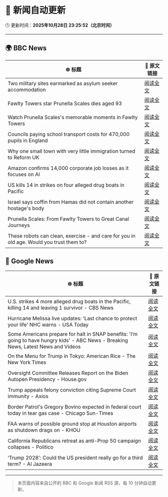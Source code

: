 # 🧠 新闻自动更新

🕒 更新时间：**2025年10月28日 23:25:52（北京时间）**

---

## 🌍 BBC News

| 🌐 标题 | 🔗 原文链接 |
|--------|-------------|
| Two military sites earmarked as asylum seeker accommodation | [阅读全文](https://www.bbc.com/news/articles/cjr0lx7n0y3o?at_medium=RSS&at_campaign=rss) |
| Fawlty Towers star Prunella Scales dies aged 93 | [阅读全文](https://www.bbc.com/news/articles/cjd0yn5gyndo?at_medium=RSS&at_campaign=rss) |
| Watch Prunella Scales's memorable moments in Fawlty Towers | [阅读全文](https://www.bbc.com/news/videos/cvgwv8jjjyno?at_medium=RSS&at_campaign=rss) |
| Councils paying school transport costs for 470,000 pupils in England | [阅读全文](https://www.bbc.com/news/articles/c14pg0xj7mzo?at_medium=RSS&at_campaign=rss) |
| Why one small town with very little immigration turned to Reform UK | [阅读全文](https://www.bbc.com/news/articles/cvgkpjdzv74o?at_medium=RSS&at_campaign=rss) |
| Amazon confirms 14,000 corporate job losses as it focuses on AI | [阅读全文](https://www.bbc.com/news/articles/c1m3zm9jnl1o?at_medium=RSS&at_campaign=rss) |
| US kills 14 in strikes on four alleged drug boats in Pacific | [阅读全文](https://www.bbc.com/news/articles/c0ex94eeljeo?at_medium=RSS&at_campaign=rss) |
| Israel says coffin from Hamas did not contain another hostage's body | [阅读全文](https://www.bbc.com/news/articles/cly9z0mvzyko?at_medium=RSS&at_campaign=rss) |
| Prunella Scales: From Fawlty Towers to Great Canal Journeys | [阅读全文](https://www.bbc.com/news/articles/cyjjkdrje13o?at_medium=RSS&at_campaign=rss) |
| These robots can clean, exercise - and care for you in old age. Would you trust them to? | [阅读全文](https://www.bbc.com/news/articles/c9wdzyyglq5o?at_medium=RSS&at_campaign=rss) |

## 📰 Google News

| 🌐 标题 | 🔗 原文链接 |
|--------|-------------|
| U.S. strikes 4 more alleged drug boats in the Pacific, killing 14 and leaving 1 survivor - CBS News | [阅读全文](https://news.google.com/rss/articles/CBMidkFVX3lxTE1PNXQ2RkY4VzJSeExfZTlFNEptYzQzT3d4c0FXR1pwSUtKZGJQdHVkZGd3UVBOTHVNTDQtUVRkYjZXaEdDLVhuZXVXN0dNSDlZcklRVnI2ZmZsVWxZV0JCVmhjRFppWl9Eam9qcHUyZ0p2ektrV2fSAXtBVV95cUxQc3BueDBQU0pBcDJMNDlUcWhWb2gxY1V1MGhidEdwVnZUaWMyYkoxa2M4U3dDMldac05qSGUtWlFCU1R2R1JIQ090dUVGdlZjby1NZXB2NEo4LTVNM1BGdC1HdXVmdkJJUTNVWEdza1JtZWZOVGU3cFFKV2s?oc=5) |
| Hurricane Melissa live updates: 'Last chance to protect your life' NHC warns - USA Today | [阅读全文](https://news.google.com/rss/articles/CBMiqAFBVV95cUxPckd6LWZPNXJ6Q1VfaktvLXNFTjVEcHA5T0pGVkRsR1RQdUU4RGhTRXFBTVVBTVN3T2o0bkIwZHl3d0xrcE02dWNkVVZBa1lzenhiMG9kWTBPTmRRcEFTSWdURXVzUFdIa1FfaFRaaGJOWnlSbzBWS1lYM1dHZ0lFVUd4enhEVl9wTzZwbUlYWHhxdjdJNjV1WG1USnJycGx1dzZhYTMyUEg?oc=5) |
| Some Americans prepare for halt in SNAP benefits: 'I’m going to have hungry kids' - ABC News - Breaking News, Latest News and Videos | [阅读全文](https://news.google.com/rss/articles/CBMiogFBVV95cUxPOF9JSXR0Ylp2ODZuVVJpcVVjSWdvbUpfWUxQdmM3cWhEUmFFNUpUT2xCM0ZvOG1YaUJ5ci1KY1o4RWVIWVJtaWFUNF9Hd2lfYXVtVGIyX1RodmNmSjY2eG01SWtsdkVkM3puUXpHdTlnUVMzQUFNbHVyVm1oTjA4TnNnUzdlSVJ3VV9UTUItR2pHeG9vOEZTMExkT3RTdko5YmfSAacBQVVfeXFMTXFLWFY5ZWk2TUNjSFl4Q1VaMk1GSktOY0ZWMTFVZXM5Rk1qV3NYX1FGY2RzbHp4WWNGTHFxRktOR1gzMzdSSXlENi1RNU5kRkQtdXl6RldGd3U5UjlHTkFGRGVXWDBmVEg4ZTlsVEo1eEJrZF9IUHdOdTJGM3BMMVNpakVIRTdnMkRzR3E5c0hTVGVqdzdlN1JWOWhQQ29ESjl2b1hrcDA?oc=5) |
| On the Menu for Trump in Tokyo: American Rice - The New York Times | [阅读全文](https://news.google.com/rss/articles/CBMigAFBVV95cUxOdlFwVHFqMjh3T294SDJ1dWdZdmhoSGRFbFZ6bVdmWHZySDJyU2VGY1VQc1JTUXd1TzhyWU1sa2FOTHNsOVREWnFhdFlWazJiMnk4VTJ0aVVnYW12ekctQzdFd01wT1AtNnFpWjVkS1A5STI3ZWU1c0VHMzNRa1JCcQ?oc=5) |
| Oversight Committee Releases Report on the Biden Autopen Presidency - House.gov | [阅读全文](https://news.google.com/rss/articles/CBMipwFBVV95cUxPNHNwUXNiRmdVNXpjeWRqMXhkSzRTUldNT09oaEw4dUF0QzREaUpMal9DQUpmSFkzUzdKeGhMMGpsUElHdXRBODRJVC1wVFVEZjloRnhRNXIzaDBoYlNqNDRxUlBuNkdWWmUtYWZZSDhBMWpMdzdjMlRFWVV0aVNEalpjZHJYTlJiLXF4dThDQkdOZUp1VE1acnphSTZVQ0M0MUNTcWttMA?oc=5) |
| Trump appeals felony conviction citing Supreme Court immunity - Axios | [阅读全文](https://news.google.com/rss/articles/CBMidkFVX3lxTE9lcGRleGdJbmlSVXdkdHIyOV81UE54VkVhUEtud29UWURidlJCYU9GWkEzUHR5SmpQMnJ4dFhQOFNDQ2tyWUhOUlo3Zmc5QnoycktEM0VQYThTbVh6SV9pc3YycXllcUlJTGxsaUh1SDFwZ2VfeVE?oc=5) |
| Border Patrol's Gregory Bovino expected in federal court today in tear gas case - Chicago Sun-Times | [阅读全文](https://news.google.com/rss/articles/CBMimgFBVV95cUxNOHhLcVhTSW9XQV9XWWcwS3JsbjhmZnRrRHMtb1BvdmtONVpGWlh0RGZJWEtnSVY3MlpyRm5LZklkMU9tV0U1Y3VxWHhxQWIyMHpsTldSZDl4TnFqOV8zUDhvYmFJMUhncGhsZTlOcUNJNTVnTy0xZ2hRZnZLSXMwc2RqTGphZGVXYXcxeDJqUnFqc3h6WWtvaF9B?oc=5) |
| FAA warns of possible ground stop at Houston airports as shutdown drags on - KHOU | [阅读全文](https://news.google.com/rss/articles/CBMiywFBVV95cUxNSGpOSnRycFVYc0RENGRtSVk2NlY2SnJMRnFnaWVScnIzOFAtWVdMMHRwbGc5WXl4RXhPVTdVWm43cVItOEE2N2ZhMWhlQ0ZUbnU0aFROQUJIWFE3Ty1iazVONk1iYXFhQ1B0Tk52V1hPdDB6TDQ3NFdOZGZtcl9zLS1FdE9rQk9PdHJaSXIzRWFrcDdmczNReUs3WFVQMC1LdGVQdzZfQ1o0YzJLVW5Dak5YWHRMYWdnVzB0U2ozdGdIY3RzdHBhWGtIUQ?oc=5) |
| California Republicans retreat as anti-Prop 50 campaign collapses - Politico | [阅读全文](https://news.google.com/rss/articles/CBMimgFBVV95cUxQNFl4Q0pYNnlLdGRyRFZnOVpsXzhzRTMyU2pNNDFtTlVzcTk5YjNlVjNrM04tQi1Rc3hLT1k0R2pPUTUzSHYxekxteGxmVUk3Z1VDbV9oN0psMmVqTmNyWjBNbXhSOGdaSFBDSUxvMFVHcVZjUkgyMVJKbkU4RW1LV2lFa2Fxem9yX05Oa1h2d21tUkg2TGN0TW5R?oc=5) |
| ‘Trump 2028’: Could the US president really go for a third term? - Al Jazeera | [阅读全文](https://news.google.com/rss/articles/CBMipAFBVV95cUxPRXRyR3dZeDFuMHNRdFUxaUFhcFRIRVJpemlzekRrbUJOaHFHRXdDa3pnbURGeE0wdkFoNnp4eTRkdHI3RWNfQTlHaVAzdDVFQXVsT3NFTktZajVXclVTaDdQa1Nra3FTVWtiUDFCQVRadEt6al9Fb3VhN3VyOENWanZjUVJjbnlWc1pPaVhLQ2dqdFk5RWdvd2hCNTlleXkxbWNoadIBqgFBVV95cUxQWWszY3ZMSXd0S2w5SHNuTllqTkJRWWFuOV81OVJLWEJveTFGb2tOU0t5ZGYxYkdhXzhhZ0JrTC1rbElESUlRSjlwMENHRDNZcFBYNERqdlc2ZXJxMnphZUNFODhZajZrWjJRM1JvcFJNMkUtaU9qNm4xRktCUzJFOHhWY2dFSk9ZRjJrZHZLT0pSZi01OHRnNTdhQnFXdHZzRmQ2SEk1VmFhZw?oc=5) |

---
> 本页面内容来自公开的 BBC 和 Google 新闻 RSS 源，每 10 分钟自动更新。